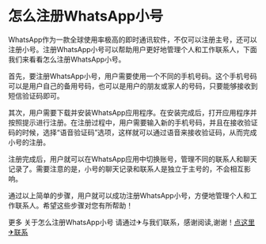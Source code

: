 # 怎么注册WhatsApp小号

WhatsApp作为一款全球使用率极高的即时通讯软件，不仅可以注册主号，还可以注册小号。注册WhatsApp小号可以帮助用户更好地管理个人和工作联系人，下面我们来看看怎么注册WhatsApp小号。

首先，要注册WhatsApp小号，用户需要使用一个不同的手机号码。这个手机号码可以是用户自己的备用号码，也可以是用户的朋友或家人的号码，只要能够接收到短信验证码即可。

其次，用户需要下载并安装WhatsApp应用程序。在安装完成后，打开应用程序并按照提示进行注册。在注册过程中，用户需要输入新的手机号码，并且在接收验证码的时候，选择“语音验证码”选项，这样就可以通过语音来接收验证码，从而完成小号的注册。

注册完成后，用户就可以在WhatsApp应用中切换账号，管理不同的联系人和聊天记录了。需要注意的是，小号的聊天记录和联系人是独立于主号的，不会相互影响。

通过以上简单的步骤，用户就可以成功注册WhatsApp小号，方便地管理个人和工作联系人。希望这些步骤对您有所帮助！

更多 关于怎么注册WhatsApp小号 请通过✈与我们联系，感谢阅读,谢谢！[点这里✈联系](https://ww.k02.cc)